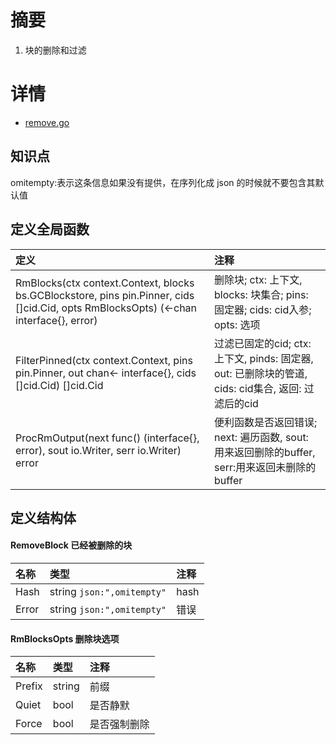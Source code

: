 # 摘要
1. 块的删除和过滤

# 详情
* [remove.go](https://github.com/hanjingo/go-ipfs/blob/master/blocks/blockstoreutil/remove.go)

## 知识点
omitempty:表示这条信息如果没有提供，在序列化成 json 的时候就不要包含其默认值

## 定义全局函数
|定义|注释|
|:---|:---|
|RmBlocks(ctx context.Context, blocks bs.GCBlockstore, pins pin.Pinner, cids []cid.Cid, opts RmBlocksOpts) (<-chan interface{}, error)|删除块; ctx: 上下文, blocks: 块集合; pins: 固定器; cids: cid入参; opts: 选项|
|FilterPinned(ctx context.Context, pins pin.Pinner, out chan<- interface{}, cids []cid.Cid) []cid.Cid|过滤已固定的cid; ctx: 上下文, pinds: 固定器, out: 已删除块的管道, cids: cid集合, 返回: 过滤后的cid|
|ProcRmOutput(next func() (interface{}, error), sout io.Writer, serr io.Writer) error|便利函数是否返回错误; next: 遍历函数, sout: 用来返回删除的buffer, serr:用来返回未删除的buffer|

## 定义结构体
#### RemoveBlock 已经被删除的块
|名称|类型|注释|
|:---|:---|:---|
|Hash|string `json:",omitempty"`|hash|
|Error|string `json:",omitempty"`|错误|
  
#### RmBlocksOpts 删除块选项
|名称|类型|注释|
|:---|:---|:---|
|Prefix|string|前缀|
|Quiet|bool|是否静默|
|Force|bool|是否强制删除|
